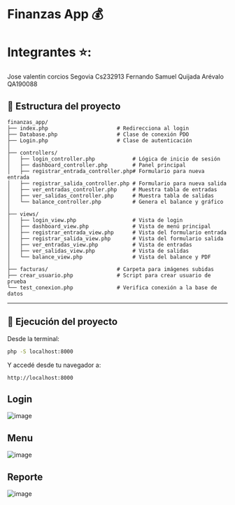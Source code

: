 # Finanzas App 💰

# Integrantes ⭐:

Jose valentin corcios Segovia Cs232913
Fernando Samuel Quijada Arévalo QA190088

## 📁 Estructura del proyecto

```
finanzas_app/
├── index.php                      # Redirecciona al login
├── Database.php                   # Clase de conexión PDO
├── Login.php                      # Clase de autenticación
│
├── controllers/
│   ├── login_controller.php            # Lógica de inicio de sesión
│   ├── dashboard_controller.php        # Panel principal
│   ├── registrar_entrada_controller.php# Formulario para nueva entrada
│   ├── registrar_salida_controller.php # Formulario para nueva salida
│   ├── ver_entradas_controller.php     # Muestra tabla de entradas
│   ├── ver_salidas_controller.php      # Muestra tabla de salidas
│   └── balance_controller.php          # Genera el balance y gráfico
│
├── views/
│   ├── login_view.php                  # Vista de login
│   ├── dashboard_view.php              # Vista de menú principal
│   ├── registrar_entrada_view.php      # Vista del formulario entrada
│   ├── registrar_salida_view.php       # Vista del formulario salida
│   ├── ver_entradas_view.php           # Vista de entradas
│   ├── ver_salidas_view.php            # Vista de salidas
│   └── balance_view.php                # Vista del balance y PDF
│
├── facturas/                      # Carpeta para imágenes subidas
├── crear_usuario.php              # Script para crear usuario de prueba
└── test_conexion.php              # Verifica conexión a la base de datos
```

---

## 🚀 Ejecución del proyecto

Desde la terminal:

```bash
php -S localhost:8000
```

Y accedé desde tu navegador a:

```
http://localhost:8000
```

## Login

![image](https://github.com/user-attachments/assets/75aeca08-5484-449e-a94c-36c86e9a7c8a)

## Menu

![image](https://github.com/user-attachments/assets/5d405127-b7a9-41ae-9f1d-490b4b5e1d57)

## Reporte

![image](https://github.com/user-attachments/assets/7254b31a-ca00-4625-8afc-aa1743a8fb4e)

